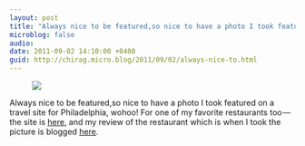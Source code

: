 ```yaml
---
layout: post
title: "Always nice to be featured,so nice to have a photo I took featured on a travel site for…"
microblog: false
audio: 
date: 2011-09-02 14:10:00 +0400
guid: http://chirag.micro.blog/2011/09/02/always-nice-to.html
---
```

<figure><img src="https://cdtestweb.files.wordpress.com/2011/09/cf1ff-0srszyjpfdsjqzmwy.png"></figure><p>Always nice to be featured,so nice to have a photo I took featured on a travel site for Philadelphia, wohoo! For one of my favorite restaurants too — the site is <a href="http://philadelphia.schmap.com/restaurants/buca_di_beppo?pn=0" target="_blank">here</a>, and my review of the restaurant which is when I took the picture is blogged <a href="http://blog.naihar.com/665680" target="_blank">here</a>.</p>
